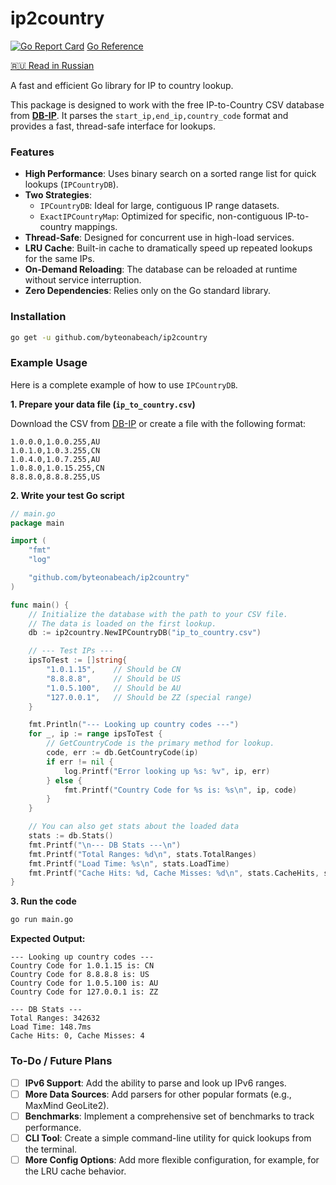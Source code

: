 # ip2country

[![Go Report Card](https://goreportcard.com/badge/github.com/byteonabeach/ip2country)](https://goreportcard.com/report/github.com/byteonabeach/ip2country)
[Go Reference](https://pkg.go.dev/github.com/byteonabeach/ip2country)

[🇷🇺 Read in Russian](./README_RU.md)

A fast and efficient Go library for IP to country lookup.

This package is designed to work with the free IP-to-Country CSV database from **[DB-IP](https://db-ip.com/db/format/ip-to-country/csv.html)**. It parses the `start_ip,end_ip,country_code` format and provides a fast, thread-safe interface for lookups.

### Features

-   **High Performance**: Uses binary search on a sorted range list for quick lookups (`IPCountryDB`).
-   **Two Strategies**:
    -   `IPCountryDB`: Ideal for large, contiguous IP range datasets.
    -   `ExactIPCountryMap`: Optimized for specific, non-contiguous IP-to-country mappings.
-   **Thread-Safe**: Designed for concurrent use in high-load services.
-   **LRU Cache**: Built-in cache to dramatically speed up repeated lookups for the same IPs.
-   **On-Demand Reloading**: The database can be reloaded at runtime without service interruption.
-   **Zero Dependencies**: Relies only on the Go standard library.

### Installation

```sh
go get -u github.com/byteonabeach/ip2country
```
### Example Usage

Here is a complete example of how to use `IPCountryDB`.

**1. Prepare your data file (`ip_to_country.csv`)**

Download the CSV from [DB-IP](https://db-ip.com/db/format/ip-to-country/csv.html) or create a file with the following format:

```csv
1.0.0.0,1.0.0.255,AU
1.0.1.0,1.0.3.255,CN
1.0.4.0,1.0.7.255,AU
1.0.8.0,1.0.15.255,CN
8.8.8.0,8.8.8.255,US
```

**2. Write your test Go script**

```go
// main.go
package main

import (
	"fmt"
	"log"

	"github.com/byteonabeach/ip2country"
)

func main() {
	// Initialize the database with the path to your CSV file.
	// The data is loaded on the first lookup.
	db := ip2country.NewIPCountryDB("ip_to_country.csv")

	// --- Test IPs ---
	ipsToTest := []string{
		"1.0.1.15",    // Should be CN
		"8.8.8.8",     // Should be US
		"1.0.5.100",   // Should be AU
		"127.0.0.1",   // Should be ZZ (special range)
	}

	fmt.Println("--- Looking up country codes ---")
	for _, ip := range ipsToTest {
		// GetCountryCode is the primary method for lookup.
		code, err := db.GetCountryCode(ip)
		if err != nil {
			log.Printf("Error looking up %s: %v", ip, err)
		} else {
			fmt.Printf("Country Code for %s is: %s\n", ip, code)
		}
	}

	// You can also get stats about the loaded data
	stats := db.Stats()
	fmt.Printf("\n--- DB Stats ---\n")
	fmt.Printf("Total Ranges: %d\n", stats.TotalRanges)
	fmt.Printf("Load Time: %s\n", stats.LoadTime)
	fmt.Printf("Cache Hits: %d, Cache Misses: %d\n", stats.CacheHits, stats.CacheMisses)
}
```

**3. Run the code**

```sh
go run main.go
```

**Expected Output:**

```
--- Looking up country codes ---
Country Code for 1.0.1.15 is: CN
Country Code for 8.8.8.8 is: US
Country Code for 1.0.5.100 is: AU
Country Code for 127.0.0.1 is: ZZ

--- DB Stats ---
Total Ranges: 342632
Load Time: 148.7ms
Cache Hits: 0, Cache Misses: 4
```

### To-Do / Future Plans
-   [ ] **IPv6 Support**: Add the ability to parse and look up IPv6 ranges.
-   [ ] **More Data Sources**: Add parsers for other popular formats (e.g., MaxMind GeoLite2).
-   [ ] **Benchmarks**: Implement a comprehensive set of benchmarks to track performance.
-   [ ] **CLI Tool**: Create a simple command-line utility for quick lookups from the terminal.
-   [ ] **More Config Options**: Add more flexible configuration, for example, for the LRU cache behavior.
